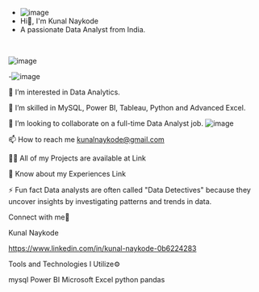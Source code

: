 - ![image](https://github.com/user-attachments/assets/0f2abfc0-c95b-413b-b614-b14c91a1a927)
- Hi👋, I'm Kunal Naykode
- A passionate Data Analyst from India.
<br>

![image](https://github.com/user-attachments/assets/28de5925-84d3-4b85-ae5e-26d50cb8a278)

-![image](https://github.com/user-attachments/assets/c1233431-0693-4dcc-82e2-e46cf594d46f)



<!---
KunalNaykode/KunalNaykode is a ✨ special ✨ repository because its `README.md` (this file) appears on your GitHub profile.
You can click the Preview link to take a look at your changes.
--->

👀 I’m interested in Data Analytics.

🌱 I’m skilled in MySQL, Power BI, Tableau, Python and Advanced Excel.

💞️ I’m looking to collaborate on a full-time Data Analyst job.
                                                        ![image](https://github.com/user-attachments/assets/8a65a56b-bcc4-4624-98ba-5383703ae585)

📫 How to reach me kunalnaykode@gmail.com

👨‍💻 All of my Projects are available at Link

📄 Know about my Experiences Link

⚡ Fun fact Data analysts are often called "Data Detectives" because they uncover insights by investigating patterns and trends in data.


Connect with me🤝

Kunal Naykode 

https://www.linkedin.com/in/kunal-naykode-0b6224283

Tools and Technologies I Utilize⚙️

mysql Power BI Microsoft Excel python pandas



